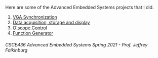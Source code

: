 Here are some of the Advanced Embedded Systems projects that I did.

1. [VGA Synchronization](#lab_1)
2. [Data acquisition, storage and display](#lab_2)
3. [O'scope Control](#lab_3)
4. [Function Generator](#lab_4)

###### CSCE436 Advanced Embedded Systems Spring 2021 - Prof. Jeffrey Falkinburg
